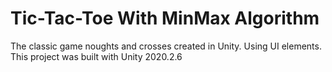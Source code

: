 # Tic-Tac-Toe With MinMax Algorithm

The classic game noughts and crosses created in Unity.
Using UI elements.
This project was built with Unity 2020.2.6
